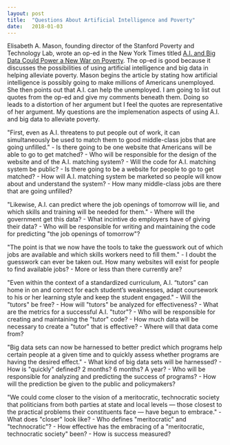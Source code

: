 ```yaml
---
layout: post
title:  "Questions About Artificial Intelligence and Poverty"
date:   2018-01-03
---
```


Elisabeth A. Mason, founding director of the Stanford Poverty and Technology Lab, wrote an op-ed in the New York Times titled [A.I. and Big Data Could Power a New War on Poverty](https://www.nytimes.com/2018/01/01/opinion/ai-and-big-data-could-power-a-new-war-on-poverty.html?_r=0). The op-ed is good because it discusses the possibilities of using artificial intelligence and big data in helping alleviate poverty. Mason begins the article by stating how artificial intelligence is possibly going to make millions of Americans unemployed. She then points out that A.I. can help the unemployed. I am going to list out quotes from the op-ed and give my comments beneath them. Doing so leads to a distortion of her argument but I feel the quotes are representative of her argument. My questions are the implemenation aspects of using A.I. and big data to alleviate poverty. 

"First, even as A.I. threatens to put people out of work, it can simultaneously be used to match them to good middle-class jobs that are going unfilled."   - Is there going to be one website that Americans will be able to go to get matched?
    - Who will be responsible for the design of the website and of the A.I. matching system?
    - Will the code for A.I. matching system be public? 
    - Is there going to be a website for people to go to get matched? 
    - How will A.I. matching system be marketed so people will know about and understand the system?
    - How many middle-class jobs are there that are going unfilled?

"Likewise, A.I. can predict where the job openings of tomorrow will lie, and which skills and training will be needed for them."
    - Where will the government get this data?
    - What incintive do employers have of giving their data?
    - Who will be responsible for writing and maintaining the code for predicting "the job openings of tomorrow"?

"The point is that we now have the tools to take the guesswork out of which jobs are available and which skills workers need to fill them."
    - I doubt the guesswork can ever be taken out. How many websites will exist for people to find available jobs?
        - More or less than there currently are? 

"Even within the context of a standardized curriculum, A.I. “tutors” can home in on and correct for each student’s weaknesses, adapt coursework to his or her learning style and keep the student engaged."
    - Will the "tutors" be free?
    - How will "tutors" be analyzed for effectiveness?
        - What are the metrics for a successful A.I. "tutor"?
    - Who will be responsible for creating and maintaining the "tutor" code?
    - How much data will be necessary to create a "tutor" that is effective?
        - Where will that data come from?

"Big data sets can now be harnessed to better predict which programs help certain people at a given time and to quickly assess whether programs are having the desired effect."
    - What kind of big data sets will be harnessed?
    - How is "quickly" defined? 2 months? 6 months? A year?
    - Who will be responsible for analyzing and predicting the success of programs?
        - How will the prediction be given to the public and policymakers?

"We could come closer to the vision of a meritocratic, technocratic society that politicians from both parties at state and local levels — those closest to the practical problems their constituents face — have begun to embrace."
    - What does "closer" look like?
    - Who defines "meritocratic" and "technocratic"?
    - How effective has the embracing of a "meritocratic, technocratic society" been?
        - How is success measured?